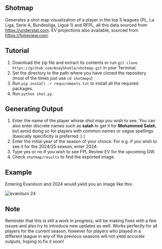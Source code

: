 ## Shotmap
Generates a shot map visualization of a player in the top 5 leagues (PL, La Liga, Serie A, Bundesliga, Ligue 1) and RFPL, all this data sourced from https://understat.com. EV projections also available, sourced from https://fplreview.com.

## Tutorial
1. Download the zip file and extract its contents or run `git clone https://github.com/AnayShukla/shotmap.git` in your Terminal.
2. Set the directory to the path where you have cloned the repository (most of the times just use `cd shotmaps`)
3. Run `pip install -r requirements.txt` to install all the required packages.
4. Run `python shot.py`.

## Generating Output
1. Enter the name of the player whose shot map you wish to see. You can also enter discrete names such as **salah** to get it for **Mohammed Salah**, but avoid doing so for players with common names or vague spellings (basically specificity is preferred :) )
2. Enter the initial year of the season of your choice. For e.g. if you wish to see it for the 2024/25 season, enter 2024.
3. Type yes or no if you wish to see FPL Review EV for the upcoming GW.
4. Check `shotmap/results` to find the exported image.

## Example
Entering Evanilson and 2024 would yield you an image like this:


![evanilson 24](https://github.com/user-attachments/assets/7f33401f-a0a4-4a13-a044-9d2ca628b052)

## Note
Reminder that this is still a work in progress, will be making fixes with a few issues and also try to introduce new updates as well. Works perfectly for all players for the current season, however for players who played in a different league 
in any of the previous seasons will not yield accurate outputs, hoping to fix it soon!
